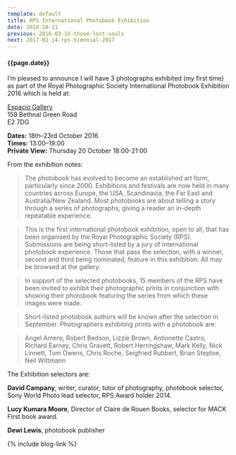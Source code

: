 ```yaml
---
template: default
title: RPS International Photobook Exhibition
date: 2016-10-11
previous: 2016-03-15-those-lost-souls
next: 2017-02-14-rps-biennial-2017
---
```


#### {{page.date}}

I’m pleased to announce I will have 3 photographs exhibited (my first time) as part of the Royal Photographic Society International Photobook Exhibition 2016 which is held at:

[Espacio Gallery](http://www.espaciogallery.com)<br />
159 Bethnal Green Road<br />
E2 7DG

**Dates:** 18th–23rd October 2016<br />
**Times:** 13:00–19:00<br />
**Private View:** Thursday 20 October 18:00-21:00

From the exhibition notes:

> The photobook has evolved to become an established art form, particularly since 2000. Exhibitions and festivals are now held in many countries across Europe, the USA, Scandinavia, the Far East and Australia/New Zealand. Most photobooks are about telling a story through a series of photographs, giving a reader an in-depth repeatable experience. 

> This is the first international photobook exhibition, open to all, that has been organised by the Royal Photographic Society (RPS). Submissions are being short-listed by a jury of international photobook experience. Those that pass the selection, with a winner, second and third being nominated, feature in this exhibition. All may be browsed at the gallery. 

> In support of the selected photobooks, 15 members of the RPS have been invited to exhibit their photographic prints in conjunction with showing their photobook featuring the series from which these images were made. 

> Short-listed photobook authors will be known after the selection in September. Photographers exhibiting prints with a photobook are: 

> Angel Amero, Robert Bedson, Lizzie Brown, Antionette Castro, Richard Earney, Chris Gravett, Robert Herringshaw, Mark Kelly, Nick Linnett, Tom Owens, Chris Roche, Seigfried Rubbert, Brian Steptoe, Neil Wittmann

The Exhibition selectors are:

**David Campany**, writer, curator, tutor of photography, photobook selector, Sony World Photo lead selector, RPS Award holder 2014.

**Lucy Kumara Moore**, Director of Claire de Rouen Books, selector for MACK First book award. 

**Dewi Lewis**, photobook publisher

{% include blog-link %}